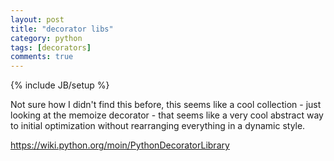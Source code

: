 ```yaml
---
layout: post
title: "decorator libs"
category: python
tags: [decorators]
comments: true
---
```

{% include JB/setup %}
  
Not sure how I didn't find this before, this seems like a cool collection - just looking at the memoize decorator - that seems like a very cool abstract way to initial optimization without rearranging everything in a dynamic style.
  
<https://wiki.python.org/moin/PythonDecoratorLibrary>

